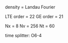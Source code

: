 density = Landau
Fourier

LTE order = 22
GE order = 21

Nx = 8
Nv = 256
Nt = 60

time splitter: O6-4
